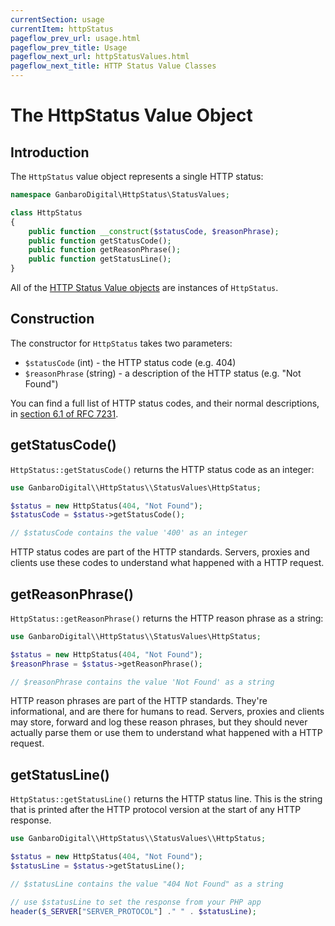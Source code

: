 ```yaml
---
currentSection: usage
currentItem: httpStatus
pageflow_prev_url: usage.html
pageflow_prev_title: Usage
pageflow_next_url: httpStatusValues.html
pageflow_next_title: HTTP Status Value Classes
---
```


# The HttpStatus Value Object

## Introduction

The `HttpStatus` value object represents a single HTTP status:

```php
namespace GanbaroDigital\HttpStatus\StatusValues;

class HttpStatus
{
    public function __construct($statusCode, $reasonPhrase);
    public function getStatusCode();
    public function getReasonPhrase();
    public function getStatusLine();
}
```

All of the [HTTP Status Value objects](httpStatusValues.html) are instances of `HttpStatus`.

## Construction

The constructor for `HttpStatus` takes two parameters:

* `$statusCode` (int) - the HTTP status code (e.g. 404)
* `$reasonPhrase` (string) - a description of the HTTP status (e.g. "Not Found")

You can find a full list of HTTP status codes, and their normal descriptions, in [section 6.1 of RFC 7231](https://tools.ietf.org/html/rfc7231#section-6.1).

## getStatusCode()

`HttpStatus::getStatusCode()` returns the HTTP status code as an integer:

```php
use GanbaroDigital\\HttpStatus\\StatusValues\HttpStatus;

$status = new HttpStatus(404, "Not Found");
$statusCode = $status->getStatusCode();

// $statusCode contains the value '400' as an integer
```

HTTP status codes are part of the HTTP standards. Servers, proxies and clients use these codes to understand what happened with a HTTP request.

## getReasonPhrase()

`HttpStatus::getReasonPhrase()` returns the HTTP reason phrase as a string:

```php
use GanbaroDigital\\HttpStatus\\StatusValues\HttpStatus;

$status = new HttpStatus(404, "Not Found");
$reasonPhrase = $status->getReasonPhrase();

// $reasonPhrase contains the value 'Not Found' as a string
```

HTTP reason phrases are part of the HTTP standards. They're informational, and are there for humans to read. Servers, proxies and clients may store, forward and log these reason phrases, but they should never actually parse them or use them to understand what happened with a HTTP request.

## getStatusLine()

`HttpStatus::getStatusLine()` returns the HTTP status line. This is the string that is printed after the HTTP protocol version at the start of any HTTP response.

```php
use GanbaroDigital\\HttpStatus\\StatusValues\\HttpStatus;

$status = new HttpStatus(404, "Not Found");
$statusLine = $status->getStatusLine();

// $statusLine contains the value "404 Not Found" as a string

// use $statusLine to set the response from your PHP app
header($_SERVER["SERVER_PROTOCOL"] ." " . $statusLine);
```
